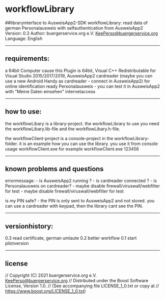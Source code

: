 # workflowLibrary
##libraryinterface to AusweisApp2-SDK
workflowLibrary: read data of german Personalausweis with selfauthentication from AusweisApp2
Version: 0.3
Author: buergerservice.org e.V. <KeePerso@buergerservice.org>
Language: English


-------------
requirements:
-------------
a 64bit Computer cause this Plugin is 64bit,
Visual C++ Redistributable for Visual Studio 2015/2017/2019,
AusweisApp2
cardreader (maybe you can use a new Android Handy as cardreader - connect in AusweisApp2)
for online identification ready Personalausweis - you can test it in AusweisApp2 with "Meine Daten einsehen"
internetaccess



-----------
how to use:
-----------
the workflowLibary is a library-project.
the workflowLibrary to use you need the workflowLibary.lib-file and the workflowLibary.h-file.

the workflowClient-project is a console-project in the workflowLibrary-folder. it is an example how you can use the library.
you use it from console usage workflowClient.exe <yourPersonalausweisPIN> for example workflowClient.exe 123456 


----------------------------
known problems and questions
----------------------------

errormessage:
	- is AusweisApp2 running ?
	- is cardreader connected ?
	- is Personalausweis on cardreader?
	- maybe disable firewall/viruswall/webfilter for test
	- maybe disable firewall/viruswall/webfilter for test

is my PIN safe?
	- the PIN is only sent to AusweisApp2 and not stored. you can use a cardreader with keypad, then the library 
	  cant see the PIN.


---------------
versionhistory:
---------------
0.3 read certificate, german umlaute
0.2 better workflow
0.1 start pilotversion


-------
license
-------
// Copyright (C) 2021 buergerservice.org e.V. <KeePerso@buergerservice.org>
// Distributed under the Boost Software License, Version 1.0.
// (See accompanying file LICENSE_1_0.txt or copy at
// https://www.boost.org/LICENSE_1_0.txt)
